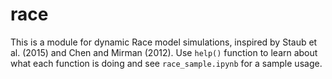 # race
This is a module for dynamic Race model simulations, inspired by Staub et al. (2015) and Chen and Mirman (2012).
Use `help()` function to learn about what each function is doing and see `race_sample.ipynb` for a sample usage.
